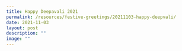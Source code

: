 ```yaml
---
title: Happy Deepavali 2021
permalink: /resources/festive-greetings/20211103-happy-deepvali/
date: 2021-11-03
layout: post
description: ""
image: ""
---
```

